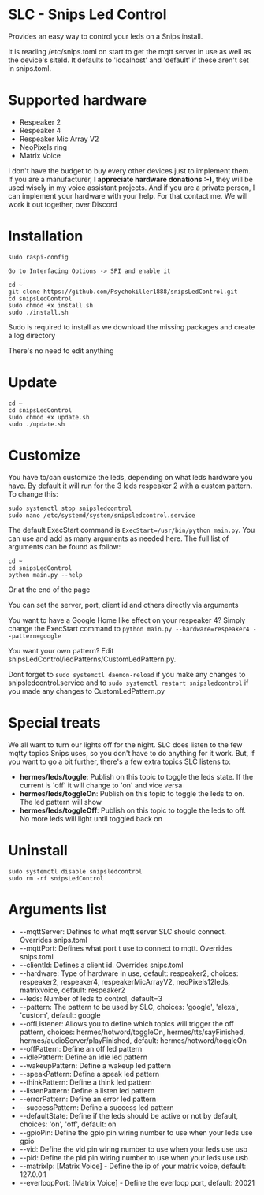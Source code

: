 # SLC - Snips Led Control
Provides an easy way to control your leds on a Snips install.

It is reading /etc/snips.toml on start to get the mqtt server in use as well as the device's siteId. It defaults to 'localhost' and 'default' if these aren't set in snips.toml.


# Supported hardware
- Respeaker 2
- Respeaker 4
- Respeaker Mic Array V2
- NeoPixels ring
- Matrix Voice

I don't have the budget to buy every other devices just to implement them. If you are a manufacturer, **I appreciate hardware donations :-)**, they will be used wisely in my voice assistant projects.
And if you are a private person, I can implement your hardware with your help. For that contact me. We will work it out together, over Discord


# Installation

```
sudo raspi-config

Go to Interfacing Options -> SPI and enable it

cd ~
git clone https://github.com/Psychokiller1888/snipsLedControl.git
cd snipsLedControl
sudo chmod +x install.sh
sudo ./install.sh
```

Sudo is required to install as we download the missing packages and create a log directory

There's no need to edit anything


# Update

```
cd ~
cd snipsLedControl
sudo chmod +x update.sh
sudo ./update.sh
```


# Customize

You have to/can customize the leds, depending on what leds hardware you have. By default it will run for the 3 leds respeaker 2 with a custom pattern. To change this:

```
sudo systemctl stop snipsledcontrol
sudo nano /etc/systemd/system/snipsledcontrol.service
```

The default ExecStart command is `ExecStart=/usr/bin/python main.py`. You can use and add as many arguments as needed here.
The full list of arguments can be found as follow:

```
cd ~
cd snipsLedControl
python main.py --help
```

Or at the end of the page

You can set the server, port, client id and others directly via arguments

You want to have a Google Home like effect on your respeaker 4? Simply change the ExecStart command to `python main.py --hardware=respeaker4 --pattern=google`

You want your own pattern? Edit snipsLedControl/ledPatterns/CustomLedPattern.py.

Dont forget to `sudo systemctl daemon-reload` if you make any changes to snipsledcontrol.service and to `sudo systemctl restart snipsledcontrol` if you made any changes to CustomLedPattern.py

# Special treats
We all want to turn our lights off for the night. SLC does listen to the few mqtty topics Snips uses, so you don't have to do anything for it work. But, if you want to go a bit further, there's a few extra topics SLC listens to:

- **hermes/leds/toggle**: Publish on this topic to toggle the leds state. If the current is 'off' it will change to 'on' and vice versa
- **hermes/leds/toggleOn**: Publish on this topic to toggle the leds to on. The led pattern will show
- **hermes/leds/toggleOff**: Publish on this topic to toggle the leds to off. No more leds will light until toggled back on


# Uninstall

```
sudo systemctl disable snipsledcontrol
sudo rm -rf snipsLedControl
```


# Arguments list

- --mqttServer: Defines to what mqtt server SLC should connect. Overrides snips.toml
- --mqttPort: Defines what port t use to connect to mqtt. Overrides snips.toml
- --clientId: Defines a client id. Overrides snips.toml
- --hardware: Type of hardware in use, default: respeaker2, choices: respeaker2, respeaker4, respeakerMicArrayV2, neoPixels12leds, matrixvoice, default: respeaker2
- --leds: Number of leds to control, default=3
- --pattern: The pattern to be used by SLC, choices: 'google', 'alexa', 'custom', default: google
- --offListener: Allows you to define which topics will trigger the off pattern, choices: hermes/hotword/toggleOn, hermes/tts/sayFinished, hermes/audioServer/playFinished, default: hermes/hotword/toggleOn
- --offPattern: Define an off led pattern
- --idlePattern: Define an idle led pattern
- --wakeupPattern: Define a wakeup led pattern
- --speakPattern: Define a speak led pattern
- --thinkPattern: Define a think led pattern
- --listenPattern: Define a listen led pattern
- --errorPattern: Define an error led pattern
- --successPattern: Define a success led pattern
- --defaultState: Define if the leds should be active or not by default, choices: 'on', 'off', default: on
- --gpioPin: Define the gpio pin wiring number to use when your leds use gpio
- --vid: Define the vid pin wiring number to use when your leds use usb
- --pid: Define the pid pin wiring number to use when your leds use usb
- --matrixIp: [Matrix Voice] - Define the ip of your matrix voice, default: 127.0.0.1
- --everloopPort: [Matrix Voice] - Define the everloop port, default: 20021
